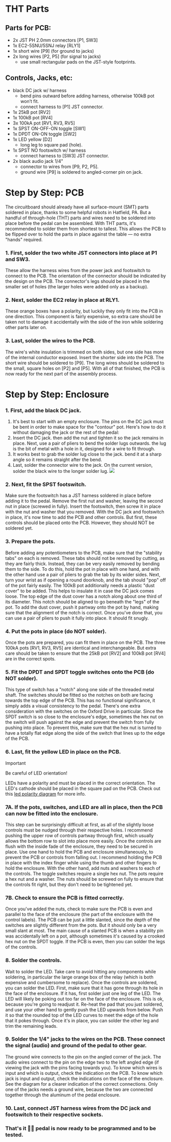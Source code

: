 # THT Parts
## Parts for PCB:
- 2x JST PH 2.0mm connectors [P1, SW3]
- 1x EC2-5SNU/5SNJ relay [RLY1]
- 1x short wire [P9] (for ground to jacks)
- 2x long wires [P2, P5] (for signal to jacks)
  - use small rectangular pads on the JST-style footprints.

## Controls, Jacks, etc:
- black DC jack w/ harness
  - bend pins outward before adding harness, otherwise 100kB pot won’t fit.
  - connect harness to [P1] JST connector.
- 1x 25kB pot [RV2]
- 1x 100kB pot [RV4]
- 3x 100kA pot [RV1, RV3, RV5]
- 1x SPST ON-OFF-ON toggle [SW1]
- 1x DPDT ON-ON toggle [SW2]
- 1x LED yellow [D2]
  - long leg to square pad (hole).
- 1x SPST NO footswitch w/ harness
  - connect harness to [SW3] JST connector.
- 2x black audio jack 1/4"
  - connector to wires from [P9, P2, P5].
  - ground wire [P9] is soldered to angled-corner pin on jack.

# Step by Step: PCB
The circuitboard should already have all surface-mount (SMT) parts soldered in place, thanks to some helpful robots in Hatfield, PA.
But a handful of through-hole (THT) parts and wires need to be soldered into place before the pedal can be assembled.
With THT parts, it's recommended to solder them from shortest to tallest. This allows the PCB to be flipped over to hold the parts in place against the table — no extra "hands" required.
### 1. First, solder the two white JST connectors into place at P1 and SW3.
These allow the harness wires from the power jack and footswitch to connect to the PCB. The orientation of the connector should be indicated by the design on the PCB. The connector's legs should be placed in the smaller set of holes (the larger holes were added only as a backup).
### 2. Next, solder the EC2 relay in place at RLY1.
These orange boxes have a polarity, but luckily they only fit into the PCB in one direction. This component is fairly expensive, so extra care should be taken not to damage it accidentally with the side of the iron while soldering other parts later on.
### 3. Last, solder the wires to the PCB.
The wire's white insulation is trimmed on both sides, but one side has more of the internal conductor exposed. Insert the shorter side into the PCB.
The short wire should be soldered to [P9]. The long wires should be soldered to the small, square holes on [P2] and [P5].
With all of that finished, the PCB is now ready for the next part of the assembly process.
# Step by Step: Enclosure
### 1. First, add the black DC jack.
1. It's best to start with an empty enclosure.
The pins on the DC jack must be bent in order to make space for the "contour" pot. Here's how to do it without damaging the jack or the rest of the pedal:
2. Insert the DC jack. then add the nut and tighten it so the jack remains in place.
Next, use a pair of pliers to bend the solder lugs outwards. the lug is the bit of metal with a hole in it, designed for a wire to fit through.
3. It works best to grab the solder lug close to the jack. bend it at a sharp angle so it remains straight after the bend.
4. Last, solder the connector wire to the jack.
On the current version, solder the black wire to the longer solder lug.
![](img/ox-dc-20240517.png)
### 2. Next, fit the SPST footswitch.
Make sure the footswitch has a JST harness soldered in place before adding it to the pedal.
Remove the first nut and washer, leaving the second nut in place (screwed in fully). Insert the footswitch, then screw it in place with the nut and washer that you removed.
With the DC jack and footswitch in place, it's now time to add the PCB and other controls. But first, these controls should be placed onto the PCB. However, they should NOT be soldered yet.
### 3. Prepare the pots.
Before adding any potentiometers to the PCB, make sure that the "stability tabs" on each is removed. These tabs should not be removed by cutting, as they are fairly thick. Instead, they can be very easily removed by bending them to the side. To do this, hold the pot in place with one hand, and with the other hand use a pair of pliers to grab the tab by its wider sides. Next, turn your wrist as if opening a round doorknob, and the tab should "pop" off of the pot fairly easily.
The 100kB pot additionally needs a plastic "dust cover" to be added. This helps to insulate it in case the DC jack comes loose. The top edge of the dust cover has a notch along about one third of its diameter. This notch should be aligned to go beneath the "legs" of the pot. To add the dust cover, push it partway onto the pot by hand, making sure that the alignment of the notch is correct. Once you've done that, you can use a pair of pliers to push it fully into place. It should fit snugly.
### 4. Put the pots in place (do NOT solder).
Once the pots are prepared, you can fit them in place on the PCB. The three 100kA pots [RV1, RV3, RV5] are identical and interchangeable. But extra care should be taken to ensure that the 25kB pot [RV2] and 100kB pot [RV4] are in the correct spots.
### 5. Fit the DPDT and SPDT toggle switches onto the PCB (do NOT solder).
This type of switch has a "notch" along one side of the threaded metal shaft. The switches should be fitted so the notches on both are facing towards the top edge of the PCB. This has no functional significance, it simply adds a visual consistency to the pedal.
There's one extra consideration with the switches on the Oxford Drive in particular. Since the SPDT switch is so close to the enclosure's edge, sometimes the hex nut on the switch will push against the edge and prevent the switch from fully pushing into place. To prevent this, make sure that the hex nut is turned to have a totally flat edge along the side of the switch that lines up to the edge of the PCB.
### 6. Last, fit the yellow LED in place on the PCB.

> [!IMPORTANT]
> Be careful of LED orientation!

LEDs have a polarity and must be placed in the correct orientation. The LED's cathode should be placed in the square pad on the PCB. Check out this [led polarity diagram](img/led-polarity-diagram-20240328-2.png) for more info.
### 7A. If the pots, switches, and LED are all in place, then the PCB can now be fitted into the enclosure.
This step can be surprisingly difficult at first, as all of the slightly loose controls must be nudged through their respective holes. I recommend pushing the upper row of controls partway through first, which usually allows the bottom row to slot into place more easily.
Once the controls are flush with the inside fade of the enclosure, they need to be secured in place. Use one hand to hold the PCB and enclosure simultaneously, to prevent the PCB or controls from falling out. I recommend holding the PCB in place with the index finger while using the thumb and other fingers to hold the enclosure. With the other hand, add nuts and washers to each of the controls. The toggle switches require a single hex nut. The pots require a hex nut and a washer. The nuts should be screwed on fully to ensure that the controls fit right, but they don't need to be tightened yet.
### 7B. Check to ensure the PCB is fitted correctly.
Once you've added the nuts, check to make sure the PCB is even and parallel to the face of the enclosure (the part of the enclosure with the control labels). The PCB can be just a little slanted, since the depth of the switches are slightly different from the pots. But it should only be a very small slant at most. The main cause of a slanted PCB is when a stability pin was accidentally left on a pot, although sometimes it's caused by a crooked hex nut on the SPDT toggle.
If the PCB is even, then you can solder the legs of the controls.
### 8. Solder the controls.
Wait to solder the LED. Take care to avoid hitting any components while soldering, in particular the large orange box of the relay (which is both expensive and cumbersome to replace).
Once the controls are soldered, you can solder the LED. First, make sure that it has gone through its hole in the face of the enclosure. If it has, first solder just one leg of the LED. The LED will likely be poking out too far on the face of the enclosure. This is ok, because you're going to readjust it. Re-heat the pad that you just soldered, and use your other hand to gently push the LED upwards from below. Push it so that the rounded top of the LED curves to meet the edge of the hole that it pokes through. Once it's in place, you can solder the other leg and trim the remaining leads.
### 9. Solder the 1/4" jacks to the wires on the PCB. These connect the signal (audio) and ground of the pedal to other gear.
The ground wire connects to the pin on the angled corner of the jack. The audio wires connect to the pin on the edge two to the left angled edge (if viewing the jack with the pins facing towards you). To know which wires is input and which is output, check the indication on the PCB. To know which jack is input and output, check the indications on the face of the enclosure. See the diagram for a clearer indication of the correct connections.
Only one of the jacks needs a ground wire, because the two are connected together through the aluminum of the pedal enclosure.
### 10. Last, connect JST harness wires from the DC jack and footswitch to their respective sockets.
### That's it 👍🏻 pedal is now ready to be programmed and to be tested.
